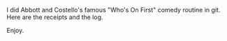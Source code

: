 I did Abbott and Costello's famous "Who's On First" comedy routine in git. Here are the receipts and the log.

Enjoy.
